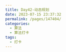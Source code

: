 ```yaml
---
title: Day42-动态规划
date: 2023-07-15 23:37:32
permalink: /pages/147404/
categories:
  - 算法
  - 算法打卡
tags:
  - 打卡
---
```

